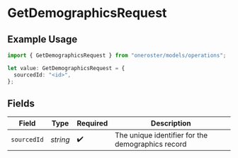 # GetDemographicsRequest

## Example Usage

```typescript
import { GetDemographicsRequest } from "oneroster/models/operations";

let value: GetDemographicsRequest = {
  sourcedId: "<id>",
};
```

## Fields

| Field                                             | Type                                              | Required                                          | Description                                       |
| ------------------------------------------------- | ------------------------------------------------- | ------------------------------------------------- | ------------------------------------------------- |
| `sourcedId`                                       | *string*                                          | :heavy_check_mark:                                | The unique identifier for the demographics record |